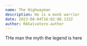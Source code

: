 ```yaml
---
name: The Highwayman
description: He is a monk warrior
date: 2023-08-04T16:02:08.132Z
author: RASalvatore-author
---
```

THe man the myth the legend is here